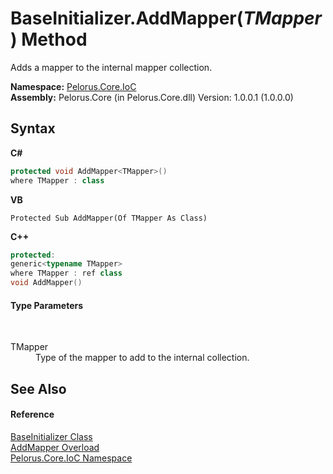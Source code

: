 # BaseInitializer.AddMapper(*TMapper*) Method 
 

Adds a mapper to the internal mapper collection.

**Namespace:**&nbsp;<a href="D77506BC">Pelorus.Core.IoC</a><br />**Assembly:**&nbsp;Pelorus.Core (in Pelorus.Core.dll) Version: 1.0.0.1 (1.0.0.0)

## Syntax

**C#**<br />
``` C#
protected void AddMapper<TMapper>()
where TMapper : class

```

**VB**<br />
``` VB
Protected Sub AddMapper(Of TMapper As Class)
```

**C++**<br />
``` C++
protected:
generic<typename TMapper>
where TMapper : ref class
void AddMapper()
```


#### Type Parameters
&nbsp;<dl><dt>TMapper</dt><dd>Type of the mapper to add to the internal collection.</dd></dl>

## See Also


#### Reference
<a href="B90E91DD">BaseInitializer Class</a><br /><a href="14AF8A45">AddMapper Overload</a><br /><a href="D77506BC">Pelorus.Core.IoC Namespace</a><br />